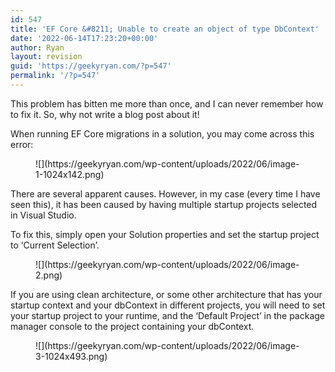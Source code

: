 ```yaml
---
id: 547
title: 'EF Core &#8211; Unable to create an object of type DbContext'
date: '2022-06-14T17:23:20+00:00'
author: Ryan
layout: revision
guid: 'https://geekyryan.com/?p=547'
permalink: '/?p=547'
---
```


This problem has bitten me more than once, and I can never remember how to fix it. So, why not write a blog post about it!

When running EF Core migrations in a solution, you may come across this error:

<figure class="wp-block-image size-large">![](https://geekyryan.com/wp-content/uploads/2022/06/image-1-1024x142.png)</figure>There are several apparent causes. However, in my case (every time I have seen this), it has been caused by having multiple startup projects selected in Visual Studio.

To fix this, simply open your Solution properties and set the startup project to ‘Current Selection’.

<figure class="wp-block-image size-full">![](https://geekyryan.com/wp-content/uploads/2022/06/image-2.png)</figure>If you are using clean architecture, or some other architecture that has your startup context and your dbContext in different projects, you will need to set your startup project to your runtime, and the ‘Default Project’ in the package manager console to the project containing your dbContext.

<figure class="wp-block-image size-large">![](https://geekyryan.com/wp-content/uploads/2022/06/image-3-1024x493.png)</figure>